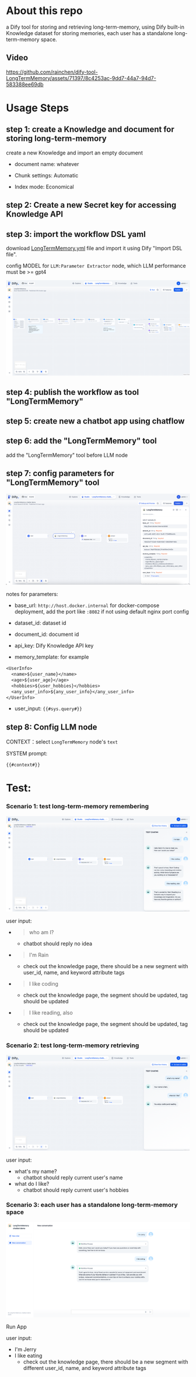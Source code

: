 # About this repo

a Dify tool for storing and retrieving long-term-memory, using Dify built-in Knowledge dataset for storing memories, each user has a standalone long-term-memory space.



## Video

https://github.com/rainchen/dify-tool-LongTermMemory/assets/71397/8c4253ac-9dd7-44a7-94d7-583388ee69db





# Usage Steps

## step 1: create a Knowledge and document for storing long-term-memory

create a new Knowledge and import an empty document

- document name: whatever

- Chunk settings: Automatic

- Index mode: Economical

## step 2: Create a new Secret key for accessing Knowledge API



## step 3:  import the workflow DSL yaml

download [LongTermMemory.yml](https://raw.githubusercontent.com/rainchen/dify-tool-LongTermMemory/main/LongTermMemory.yml)  file and import it using Dify "Import DSL file".

config  MODEL for `LLM:Parameter Extractor` node, which LLM performance must be >= gpt4

![LongTermMemory-workflow](screenshots/LongTermMemory-workflow.png)



## step 4: publish the workflow as tool "LongTermMemory"



## step 5: create new a chatbot app using chatflow



## step 6: add the "LongTermMemory" tool 

add the "LongTermMemory" tool before LLM node



## step 7: config parameters for "LongTermMemory" tool

![LongTermMemory-chatbot-demo-config-tool-node-parameters](screenshots/LongTermMemory-chatbot-demo-config-tool-node-parameters.png)

notes for parameters:

- base_url: `http://host.docker.internal` for docker-compose deployment, add the port like `:8082` if not using default nginx port config

- dataset_id: dataset id

- document_id:  document id

- api_key: Dify Knowledge API key

- memory_template: for example

```
<UserInfo>
  <name>${user_name}</name>
  <age>${user_age}</age>
  <hobbies>${user_hobbies}</hobbies>
  <any_user_info>${any_user_info}</any_user_info>
</UserInfo>
```

- user_input: `{{#sys.query#}}`



## step 8: Config LLM node



CONTEXT：select `LongTermMemory` node's `text` 

SYSTEM prompt:

```
{{#context#}}
```



# Test:

### Scenario 1: test long-term-memory remembering

![LongTermMemory-chatbot-demo-test-long-term-memory remembering](screenshots/LongTermMemory-chatbot-demo-test-long-term-memory-remembering.png)

user input:

- > who am I?

  - chatbot should reply no idea

- > I'm Rain

  - check out the knowledge page, there should be a new segment with user_id, name, and keyword attribute tags

- > I like coding

  - check out  the knowledge page, the segment should be updated,  <hobbies> tag should be updated

- > I like reading, also

  - check out  the knowledge page, the segment should be updated,  <hobbies> tag should be updated

### Scenario 2: test long-term-memory retrieving

![LongTermMemory-chatbot-demo-test-long-term-memory-retrieving](screenshots/LongTermMemory-chatbot-demo-test-long-term-memory-retrieving.png)

user input:

- what's my name?
  - chatbot should reply current user's name
- what do I like?
  - chatbot should reply current user's hobbies



### Scenario 3: each user has a standalone long-term-memory space

![LongTermMemory-chatbot-demo-test-long-term-memory-standalone-space](screenshots/LongTermMemory-chatbot-demo-test-long-term-memory-standalone-space.png)

Run App

user input:

- I'm Jerry
- I like eating
  - check out the knowledge page, there should be a new segment with different user_id, name, and keyword attribute tags

